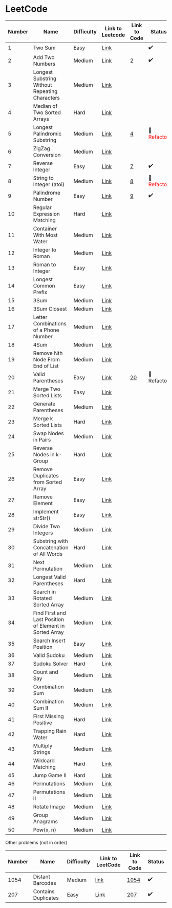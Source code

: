 # LeetCode

| Number | Name                                                    | Difficulty | Link to Leetcode                                                                              | Link to Code     | Status                                             |
|--------|---------------------------------------------------------|------------|-----------------------------------------------------------------------------------------------|------------------|----------------------------------------------------|
| 1      | Two Sum                                                 | Easy       | [Link](https://leetcode.com/problems/two-sum)                                                 |                  | :heavy_check_mark:                                 |
| 2      | Add Two Numbers                                         | Medium     | [Link](https://leetcode.com/problems/add-two-numbers)                                         | [2](Medium/2.py) | :heavy_check_mark:                                 |
| 3      | Longest Substring Without Repeating Characters          | Medium     | [Link](https://leetcode.com/problems/longest-substring-without-repeating-characters)          |                  |                                                    |
| 4      | Median of Two Sorted Arrays                             | Hard       | [Link](https://leetcode.com/problems/median-of-two-sorted-arrays)                             |                  |                                                    |
| 5      | Longest Palindromic Substring                           | Medium     | [Link](https://leetcode.com/problems/longest-palindromic-substring)                           | [4](Hard/4.py)   | :hammer: <span style="color: red;">Refactor</span> |
| 6      | ZigZag Conversion                                       | Medium     | [Link](https://leetcode.com/problems/zigzag-conversion)                                       |                  |                                                    |
| 7      | Reverse Integer                                         | Easy       | [Link](https://leetcode.com/problems/reverse-integer)                                         | [7](Easy/7.py)   | :heavy_check_mark:                                 |
| 8      | String to Integer (atoi)                                | Medium     | [Link](https://leetcode.com/problems/string-to-integer-atoi)                                  | [8](Easy/7.py)   | :hammer: <span style="color: red;">Refactor</span> |
| 9      | Palindrome Number                                       | Easy       | [Link](https://leetcode.com/problems/palindrome-number)                                       | [9](Easy/9.py)   | :heavy_check_mark:                                 |
| 10     | Regular Expression Matching                             | Hard       | [Link](https://leetcode.com/problems/regular-expression-matching)                             |                  |                                                    |
| 11     | Container With Most Water                               | Medium     | [Link](https://leetcode.com/problems/container-with-most-water)                               |                  |                                                    |
| 12     | Integer to Roman                                        | Medium     | [Link](https://leetcode.com/problems/integer-to-roman)                                        |                  |                                                    |
| 13     | Roman to Integer                                        | Easy       | [Link](https://leetcode.com/problems/roman-to-integer)                                        |                  |                                                    |
| 14     | Longest Common Prefix                                   | Easy       | [Link](https://leetcode.com/problems/longest-common-prefix)                                   |                  |                                                    |
| 15     | 3Sum                                                    | Medium     | [Link](https://leetcode.com/problems/3sum)                                                    |                  |                                                    |
| 16     | 3Sum Closest                                            | Medium     | [Link](https://leetcode.com/problems/3sum-closest)                                            |                  |                                                    |
| 17     | Letter Combinations of a Phone Number                   | Medium     | [Link](https://leetcode.com/problems/letter-combinations-of-a-phone-number)                   |                  |                                                    |
| 18     | 4Sum                                                    | Medium     | [Link](https://leetcode.com/problems/4sum)                                                    |                  |                                                    |
| 19     | Remove Nth Node From End of List                        | Medium     | [Link](https://leetcode.com/problems/remove-nth-node-from-end-of-list)                        |                  |                                                    |
| 20     | Valid Parentheses                                       | Easy       | [Link](https://leetcode.com/problems/valid-parentheses)                                       | [20](Easy/20.py) | :hammer: Refactor                                  |
| 21     | Merge Two Sorted Lists                                  | Easy       | [Link](https://leetcode.com/problems/merge-two-sorted-lists)                                  |                  |                                                    |
| 22     | Generate Parentheses                                    | Medium     | [Link](https://leetcode.com/problems/generate-parentheses)                                    |                  |                                                    |
| 23     | Merge k Sorted Lists                                    | Hard       | [Link](https://leetcode.com/problems/merge-k-sorted-lists)                                    |                  |                                                    |
| 24     | Swap Nodes in Pairs                                     | Medium     | [Link](https://leetcode.com/problems/swap-nodes-in-pairs)                                     |                  |                                                    |
| 25     | Reverse Nodes in k-Group                                | Hard       | [Link](https://leetcode.com/problems/reverse-nodes-in-k-group)                                |                  |                                                    |
| 26     | Remove Duplicates from Sorted Array                     | Easy       | [Link](https://leetcode.com/problems/remove-duplicates-from-sorted-array)                     |                  |                                                    |
| 27     | Remove Element                                          | Easy       | [Link](https://leetcode.com/problems/remove-element)                                          |                  |                                                    |
| 28     | Implement strStr()                                      | Easy       | [Link](https://leetcode.com/problems/implement-strstr)                                        |                  |                                                    |
| 29     | Divide Two Integers                                     | Medium     | [Link](https://leetcode.com/problems/divide-two-integers)                                     |                  |                                                    |
| 30     | Substring with Concatenation of All Words               | Hard       | [Link](https://leetcode.com/problems/substring-with-concatenation-of-all-words)               |                  |                                                    |
| 31     | Next Permutation                                        | Medium     | [Link](https://leetcode.com/problems/next-permutation)                                        |                  |                                                    |
| 32     | Longest Valid Parentheses                               | Hard       | [Link](https://leetcode.com/problems/longest-valid-parentheses)                               |                  |                                                    |
| 33     | Search in Rotated Sorted Array                          | Medium     | [Link](https://leetcode.com/problems/search-in-rotated-sorted-array)                          |                  |                                                    |
| 34     | Find First and Last Position of Element in Sorted Array | Medium     | [Link](https://leetcode.com/problems/find-first-and-last-position-of-element-in-sorted-array) |                  |                                                    |
| 35     | Search Insert Position                                  | Easy       | [Link](https://leetcode.com/problems/search-insert-position)                                  |                  |                                                    |
| 36     | Valid Sudoku                                            | Medium     | [Link](https://leetcode.com/problems/valid-sudoku)                                            |                  |                                                    |
| 37     | Sudoku Solver                                           | Hard       | [Link](https://leetcode.com/problems/sudoku-solver)                                           |                  |                                                    |
| 38     | Count and Say                                           | Medium     | [Link](https://leetcode.com/problems/count-and-say)                                           |                  |                                                    |
| 39     | Combination Sum                                         | Medium     | [Link](https://leetcode.com/problems/combination-sum)                                         |                  |                                                    |
| 40     | Combination Sum II                                      | Medium     | [Link](https://leetcode.com/problems/combination-sum-ii)                                      |                  |                                                    |
| 41     | First Missing Positive                                  | Hard       | [Link](https://leetcode.com/problems/first-missing-positive)                                  |                  |                                                    |
| 42     | Trapping Rain Water                                     | Hard       | [Link](https://leetcode.com/problems/trapping-rain-water)                                     |                  |                                                    |
| 43     | Multiply Strings                                        | Medium     | [Link](https://leetcode.com/problems/multiply-strings)                                        |                  |                                                    |
| 44     | Wildcard Matching                                       | Hard       | [Link](https://leetcode.com/problems/wildcard-matching)                                       |                  |                                                    |
| 45     | Jump Game II                                            | Hard       | [Link](https://leetcode.com/problems/jump-game-ii)                                            |                  |                                                    |
| 46     | Permutations                                            | Medium     | [Link](https://leetcode.com/problems/permutations)                                            |                  |                                                    |
| 47     | Permutations II                                         | Medium     | [Link](https://leetcode.com/problems/permutations-ii)                                         |                  |                                                    |
| 48     | Rotate Image                                            | Medium     | [Link](https://leetcode.com/problems/rotate-image)                                            |                  |                                                    |
| 49     | Group Anagrams                                          | Medium     | [Link](https://leetcode.com/problems/group-anagrams)                                          |                  |                                                    |
| 50     | Pow(x, n)                                               | Medium     | [Link](https://leetcode.com/problems/powx-n)                                                  |                  |                                                    |

Other problems (not in order)

| Number | Name                | Difficulty | Link to LeetCode                                                      | Link to Code           | Status             |
|--------|---------------------|------------|-----------------------------------------------------------------------|------------------------|--------------------| 
| 1054   | Distant Barcodes    | Medium     | [link](https://leetcode.com/problems/distant-barcodes/description/)   | [1054](Medium/1054.py) | :heavy_check_mark: |
| 207    | Contains Duplicates | Easy       | [Link](https://leetcode.com/problems/contains-duplicate/description/) | [207](Easy/207.py)     | :heavy_check_mark: |

